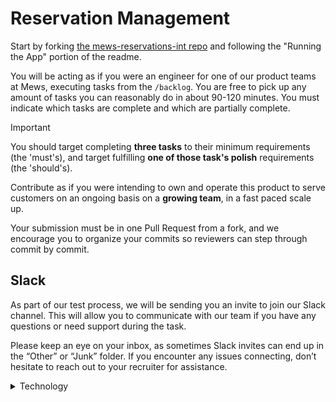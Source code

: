 # Reservation Management

Start by forking [the mews-reservations-int repo](https://github.com/MewsSystems/reservations-interview) and
following the "Running the App" portion of the readme.

You will be acting as if you were an engineer for one of our product teams at Mews, executing tasks from the `/backlog`.
You are free to pick up any amount of tasks you can reasonably do in about 90-120 minutes.
You must indicate which tasks are complete and which are partially complete.

> [!IMPORTANT]
> You should target completing **three tasks** to their minimum requirements (the 'must's),
> and target fulfilling **one of those task's polish** requirements (the 'should's).

Contribute as if you were intending to own and operate this product to serve customers on an ongoing basis on
a **growing team**, in a fast paced scale up.

Your submission must be in one Pull Request from a fork, and we encourage you to organize your commits so reviewers can
step through commit by commit.

## Slack

As part of our test process, we will be sending you an invite to join our Slack channel.
This will allow you to communicate with our team if you have any questions or need support during the task.

Please keep an eye on your inbox, as sometimes Slack invites can end up in the “Other” or “Junk” folder.
If you encounter any issues connecting, don’t hesitate to reach out to your recruiter for assistance.

<details>

<summary>Technology</summary>

The given technologies chosen for the starting point (.NET + React+TS) are what the majority of code at Mews is written in.

You have autonomy for this product as a Product Team. You are able to leverage any library you see fit,
and adopt any design or architectural patterns that are useful.
You will need to **collaborate with the stakeholders (aka interviewers)** on all decisions during review (aka the interview).

</details>
